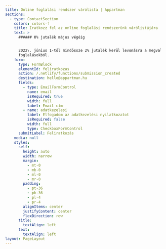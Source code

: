 ```yaml
---
title: Online foglalási rendszer várólista | Appartman
sections:
  - type: ContactSection
    colors: colors-f
    title: Iratkozz fel az online foglalási rendszerünk várólistájára
    text: >
      ###### 0% jutalék május végéig


      2022\. június 1-től mindössze 2% jutalék kerül levonásra a megvalósult
      foglalásokból.
    form:
      type: FormBlock
      elementId: feliratkozas
      action: /.netlify/functions/submission_created
      destination: hello@appartman.hu
      fields:
        - type: EmailFormControl
          name: email
          isRequired: true
          width: full
          label: Email cím
        - name: adatkezelesi
          label: Elfogadom az adatkezelési nyilatkozatot
          isRequired: false
          width: full
          type: CheckboxFormControl
      submitLabel: Feliratkozás
    media: null
    styles:
      self:
        height: auto
        width: narrow
        margin:
          - mt-0
          - mb-0
          - ml-0
          - mr-0
        padding:
          - pt-36
          - pb-36
          - pl-4
          - pr-4
        alignItems: center
        justifyContent: center
        flexDirection: row
      title:
        textAlign: left
      text:
        textAlign: left
layout: PageLayout
---
```

